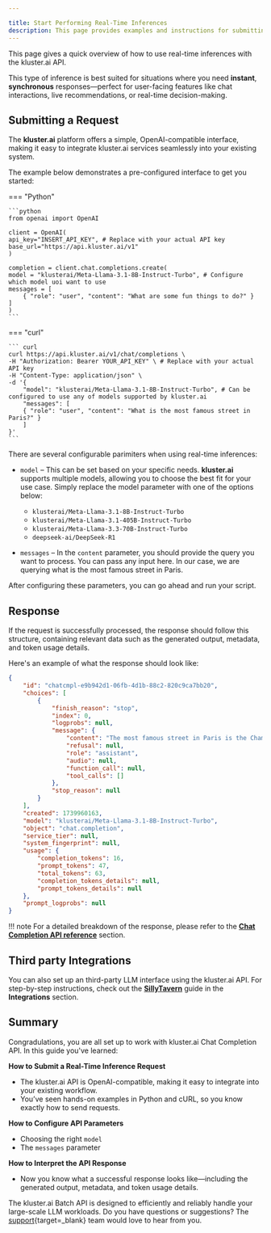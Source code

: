 ```yaml
---

title: Start Performing Real-Time Inferences
description: This page provides examples and instructions for submitting and managing real time jobs using kluster.ai's OpenAI-compatible API.
---
```


This page gives a quick overview of how to use real-time inferences with the kluster.ai API. 

This type of inference is best suited for situations where you need **instant**, **synchronous** responses—perfect for user-facing features like chat interactions, live recommendations, or real-time decision-making.

## Submitting a Request

The **kluster.ai** platform offers a simple, OpenAI-compatible interface, making it easy to integrate kluster.ai services seamlessly into your existing system.

The example below demonstrates a pre-configured interface to get you started:

=== "Python"

    ```python
    from openai import OpenAI

    client = OpenAI(
    api_key="INSERT_API_KEY", # Replace with your actual API key
    base_url="https://api.kluster.ai/v1"
    )

    completion = client.chat.completions.create(
    model = "klusterai/Meta-Llama-3.1-8B-Instruct-Turbo", # Configure which model uoi want to use
    messages = [
        { "role": "user", "content": "What are some fun things to do?" } 
    ]
    )
    ```

=== "curl"

    ``` curl
    curl https://api.kluster.ai/v1/chat/completions \
    -H "Authorization: Bearer YOUR_API_KEY" \ # Replace with your actual API key
    -H "Content-Type: application/json" \
    -d '{
        "model": "klusterai/Meta-Llama-3.1-8B-Instruct-Turbo", # Can be configured to use any of models supported by kluster.ai
        "messages": [
        { "role": "user", "content": "What is the most famous street in Paris?" }
        ]
    }'
    ```

There are several configurable parimiters when using real-time inferences:

-  `model` – This can be set based on your specific needs. **kluster.ai** supports multiple models, allowing you to choose the best fit for your use case. Simply replace the model parameter with one of the options below:

    - `klusterai/Meta-Llama-3.1-8B-Instruct-Turbo`
    - `klusterai/Meta-Llama-3.1-405B-Instruct-Turbo`
    - `klusterai/Meta-Llama-3.3-70B-Instruct-Turbo`
    - `deepseek-ai/DeepSeek-R1`

- `messages` – In the `content` parameter, you should provide the query you want to process. You can pass any input here. In our case, we are querying what is the most famous street in Paris.

After configuring these parameters, you can go ahead and run your script.

## Response

If the request is successfully processed, the response should follow this structure, containing relevant data such as the generated output, metadata, and token usage details. 

Here's an example of what the response should look like:

```Json title="Response"
{
    "id": "chatcmpl-e9b942d1-06fb-4d1b-88c2-820c9ca7bb20",
    "choices": [
        {
            "finish_reason": "stop",
            "index": 0,
            "logprobs": null,
            "message": {
                "content": "The most famous street in Paris is the Champs-Élysées.",
                "refusal": null,
                "role": "assistant",
                "audio": null,
                "function_call": null,
                "tool_calls": []
            },
            "stop_reason": null
        }
    ],
    "created": 1739960163,
    "model": "klusterai/Meta-Llama-3.1-8B-Instruct-Turbo",
    "object": "chat.completion",
    "service_tier": null,
    "system_fingerprint": null,
    "usage": {
        "completion_tokens": 16,
        "prompt_tokens": 47,
        "total_tokens": 63,
        "completion_tokens_details": null,
        "prompt_tokens_details": null
    },
    "prompt_logprobs": null
}
```
!!! note
    For a detailed breakdown of the response, please refer to the [**Chat Completion API reference**](/api-reference/reference#chat-completion-object) section.

## Third party Integrations

You can also set up an third-party LLM interface using the kluster.ai API. For step-by-step instructions, check out the [**SillyTavern**](/get-started/integrations/sillytavern) guide in the **Integrations** section. 

## Summary

Congradulations, you are all set up to work with kluster.ai Chat Completion API. In this guide you've learned:

**How to Submit a Real-Time Inference Request**

- The kluster.ai API is OpenAI-compatible, making it easy to integrate into your existing workflow.
- You’ve seen hands-on examples in Python and cURL, so you know exactly how to send requests.

**How to Configure API Parameters**

- Choosing the right `model`
- The `messages` parameter

**How to Interpret the API Response**

- Now you know what a successful response looks like—including the generated output, metadata, and token usage details.

The kluster.ai Batch API is designed to efficiently and reliably handle your large-scale LLM workloads. Do you have questions or suggestions? The [support](mailto:support@kluster.ai){target=\_blank} team would love to hear from you.